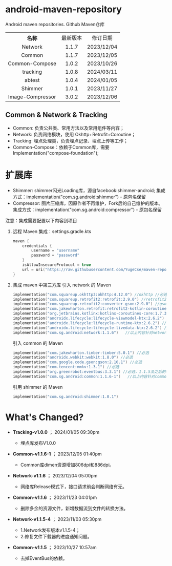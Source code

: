 # android-maven-repository
Android maven repositories. Github Maven仓库

<table style="text-align:center">
   <tr><th>名称</th><td>最新版本</td><td>修订日期</td></tr>
   <tr><td>Network</td><td>1.1.7</td><td>2023/12/04</td></tr>
   <tr><td>Common</td><td>1.1.7</td><td>2023/12/05</td></tr>
   <tr><td>Common-Compose</td><td>1.0.2</td><td>2023/10/26</td></tr>
   <tr><td>tracking</td><td>1.0.8</td><td>2024/03/11</td></tr>
   <tr><td>abtest</td><td>1.0.4</td><td>2024/01/05</td></tr>
   <tr><td>Shimmer</td><td>1.0.1</td><td>2023/11/27</td></tr>
   <tr><td>Image-Compressor</td><td>3.0.2</td><td>2023/12/06</td></tr>
</table>

## Common & Network & Tracking

- Common: 负责公共类、常用方法以及常用组件等内容；
- Network: 负责网络模块，使用 Okhttp+Retrofit+Coroutine；
- Tracking: 埋点处理类，负责埋点记录、埋点上传等工作；
- Common-Compose：依赖于Common库，需要Implementation("compose-foundation");

# 扩展库
- Shimmer: shimmer闪光Loading库，源自facebook:shimmer-android;
  集成方式：implementation("com.sg.android:shimmer") - 原包名保留
- Compressor: 图片压缩库，因原作者不再维护，Fork后的自己维护的版本。
  集成方式：implementation("com.sg.android:compressor") - 原包名保留

注意：集成需要配置以下内容到项目

1. 远程 Maven 集成：settings.gradle.kts
   ```kts
   maven {
       credentials {
           username = "username"
           password = "password"
       }
       isAllowInsecureProtocol = true
       url = uri("https://raw.githubusercontent.com/YugeCse/maven-repos/master/repo")
   }
   ```
2. 集成 maven 中第三方库
   引入 network 的 Maven
   ```kts
   implementation("com.squareup.okhttp3:okhttp:4.12.0") //okhttp //必选
   implementation("com.squareup.retrofit2:retrofit:2.9.0") //retrofit2 //必选
   implementation("com.squareup.retrofit2:converter-gson:2.9.0") //gson //必选
   implementation("com.jakewharton.retrofit:retrofit2-kotlin-coroutines-adapter:0.9.2") //必选
   implementation("org.jetbrains.kotlinx:kotlinx-coroutines-core:1.7.3") //必选
   implementation("androidx.lifecycle:lifecycle-viewmodel-ktx:2.6.2") //必选
   implementation("androidx.lifecycle:lifecycle-runtime-ktx:2.6.2") //必选
   implementation("androidx.lifecycle:lifecycle-livedata-ktx:2.6.2") //必选
   implementation("com.sg.android:network:1.1.6")   //以上内容针对network是必选项，引入network的必须引入以上内容
   ```
   引入 common 的 Maven
   ```kts
   implementation("com.jakewharton.timber:timber:5.0.1") //必选
   implementation("androidx.webkit:webkit:1.8.0") //必选
   implementation("com.google.code.gson:gson:2.10.1") //必选
   implementation("com.tencent:mmkv:1.3.1") //必选
   implementation("org.greenrobot:eventbus:3.3.1") //必选，1.1.5及之后的不再是必选
   implementation("com.sg.android:common:1.1.6-1")   //以上内容针对common是必选项，引入network的必须引入以上内容
   ```

   引用 shimmer 的 Maven
   ```kts
   implementation("com.sg.android:shimmer:1.0.1")
   ```

# What's Changed?

+ **Tracking-v1.0.0** ； 2024/01/05 09:30pm
  + 埋点库发布V1.0.0

+ **Common-v1.1.6-1** ； 2023/12/05 01:40pm
  + Common库dimen资源增加806dpi和886dpi。

+ **Network-v1.1.6** ； 2023/12/04 05:00pm
  + 网络库Release模式下，接口请求前会判断网络有无。

+ **Common-v1.1.6** ； 2023/11/23 04:01pm
  + 删除多余的资源文件，新增数据流到文件的转换方法。

+ **Network-v1.1.5-4** ； 2023/11/03 05:30pm
  + 1.Network发布版本v1.1.5-4；
  + 2.修复文件下载器的进度通知问题。

+ **Common-v1.1.5** ； 2023/10/27 10:57am
  + 去掉EventBus的依赖。

